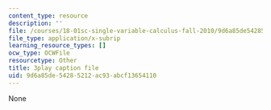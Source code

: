 ```yaml
---
content_type: resource
description: ''
file: /courses/18-01sc-single-variable-calculus-fall-2010/9d6a85de54285212ac93abcf13654110_4Q37iOyBq44.vtt
file_type: application/x-subrip
learning_resource_types: []
ocw_type: OCWFile
resourcetype: Other
title: 3play caption file
uid: 9d6a85de-5428-5212-ac93-abcf13654110
---
```

None


